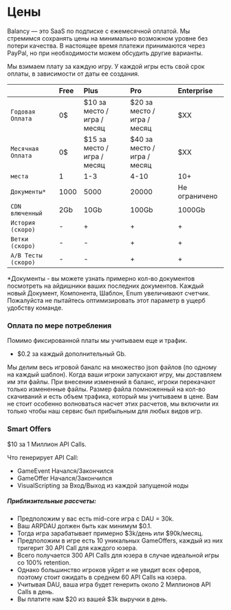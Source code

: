 # Цены

Balancy — это SaaS по подписке с ежемесячной оплатой. Мы стремимся сохранять цены на минимально возможном уровне без потери качества. В настоящее время платежи принимаются через PayPal, но при необходимости можем обсудить другие варианты.

Мы взимаем плату за каждую игру. У каждой игры есть свой срок оплаты, в зависимости от даты ее создания.

|       | Free            | Plus            | Pro            | Enterprise       |
| :---------- | :-------------- |:-------------- |:-------------- |:-------------- |
| `Годовая Оплата`       | 0$ | $10 за место / игра / месяц | $20 за место / игра / месяц | $XX |
| `Месячная Оплата`       | 0$ | $15 за место / игра / месяц | $40 за место / игра / месяц | $XX |
| `места`    | 1 | 1-3 | 4-10 | 10+ |
| `Документы*`    | 1000 | 5000 | 20000 | Не ограничено |
| `CDN влюченный`    | 2Gb | 10Gb | 100Gb | 1000Gb |
| `История (скоро)`    | - | + | + | + |
| `Ветки (скоро)`    | - | - | + | + |
| `A/B Тесты (скоро)`    | - | - | + | + |

*Документы - вы можете узнать примерно кол-во документов посмотреть на айдишники ваших последних документов. Каждый новый Документ, Компонента, Шаблон, Enum увеличивают счетчик. Пожалуйста не пытайтесь оптимизировать этот параметр в ущерб удобству команде.


### Оплата по мере потребления

Помимо фиксированной платы мы учитываем еще и трафик.

* $0.2 за каждый дополнительный Gb.

Мы делим весь игровой баналс на множество json файлов (по одному на каждый шаблон). Когда ваши игроки запускают игру, мы доставляем им эти файлы. При внесении изменений в баланс, игроки перекачают только измененные файлы. Размер файла помноженный на кол-во скачиваний и есть объем трафика, который мы учитываем в цене. Вам не стоит особенно волноваться насчет этих расчетов, мы включили их только чтобы наш сервис был прибыльным для любых видов игр. 

### Smart Offers

$10 за 1 Миллион API Calls.

Что генерирует API Call:
* GameEvent Начался/Закончился
* GameOffer Начался/Закончился
* VisualScripting за Вход/Выход из каждой запущеной ноды

##### Приблизительные рассчеты:

* Предположим у вас есть mid-core игра с DAU = 30k. 
* Ваш ARPDAU должен быть как минимум $0.1.
* Тогда игра зарабатывает примерно $3k/день или $90k/месяц.
* Предположим в игре есть 10 уникальных GameOffers, каждый из них тригерит 30 API Call для каждого юзера. 
* Всего получается 300 API Calls для юзера в случае идеальной игры со 100% retention.
* Однако большинство игроков уйдет и не увидит всех оферов, поэтому стоит ожидать в среднем 60 API Calls на юзера.
* Учитывая DAU, ваша игра будет генерить около 2 Миллионов API Calls в день.
* Вы платите нам $20 из вашей $3k выручки в день. 
